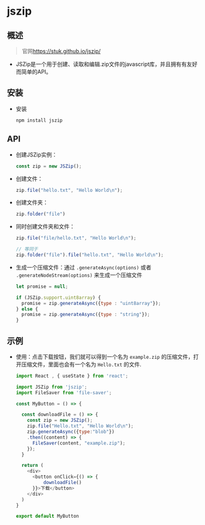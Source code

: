 # jszip

## 概述

>官网<https://stuk.github.io/jszip/>

+ JSZip是一个用于创建、读取和编辑.zip文件的javascript库，并且拥有有友好而简单的API。

## 安装

+ 安装

  ```shell
  npm install jszip
  ```

## API

+ 创建JSZip实例：

  ```js
  const zip = new JSZip();
  ```

+ 创建文件：

  ```js
  zip.file("hello.txt", "Hello World\n");
  ```

+ 创建文件夹：

  ```js
  zip.folder("file")
  ```

+ 同时创建文件夹和文件：

  ```js
  zip.file("file/hello.txt", "Hello World\n");

  // 等同于
  zip.folder("file").file("hello.txt", "Hello World\n");
  ```

+ 生成一个压缩文件：通过 `.generateAsync(options)` 或者 `.generateNodeStream(options)` 来生成一个压缩文件

  ```js
  let promise = null;

  if (JSZip.support.uint8array) {
    promise = zip.generateAsync({type : "uint8array"});
  } else {
    promise = zip.generateAsync({type : "string"});
  }
  ```

## 示例

+ 使用：点击下载按钮，我们就可以得到一个名为 `example.zip` 的压缩文件，打开压缩文件，里面也会有一个名为 `Hello.txt` 的文件.

  ```js
  import React , { useState } from 'react';

  import JSZip from 'jszip';
  import FileSaver from 'file-saver';

  const MyButton = () => {

    const downloadFile = () => {
      const zip = new JSZip();
      zip.file("Hello.txt", "Hello World\n");
      zip.generateAsync({type:"blob"})
      .then((content) => {
        FileSaver(content, "example.zip");
      });
    }

    return (
      <div>
        <button onClick={() => {
            downloadFile()
        }}>下载</button>
      </div>
    )
  }

  export default MyButton
  ```
